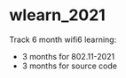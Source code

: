 # wlearn_2021
Track 6 month wifi6 learning:

 - 3 months for 802.11-2021
 - 3 months for source code
